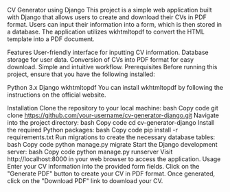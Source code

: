 CV Generator using Django
This project is a simple web application built with Django that allows users to create and download their CVs in PDF format. Users can input their information into a form, which is then stored in a database. The application utilizes wkhtmltopdf to convert the HTML template into a PDF document.

Features
User-friendly interface for inputting CV information.
Database storage for user data.
Conversion of CVs into PDF format for easy download.
Simple and intuitive workflow.
Prerequisites
Before running this project, ensure that you have the following installed:

Python 3.x
Django
wkhtmltopdf
You can install wkhtmltopdf by following the instructions on the official website.

Installation
Clone the repository to your local machine:
bash
Copy code
git clone https://github.com/your-username/cv-generator-django.git
Navigate into the project directory:
bash
Copy code
cd cv-generator-django
Install the required Python packages:
bash
Copy code
pip install -r requirements.txt
Run migrations to create the necessary database tables:
bash
Copy code
python manage.py migrate
Start the Django development server:
bash
Copy code
python manage.py runserver
Visit http://localhost:8000 in your web browser to access the application.
Usage
Enter your CV information into the provided form fields.
Click on the "Generate PDF" button to create your CV in PDF format.
Once generated, click on the "Download PDF" link to download your CV.
